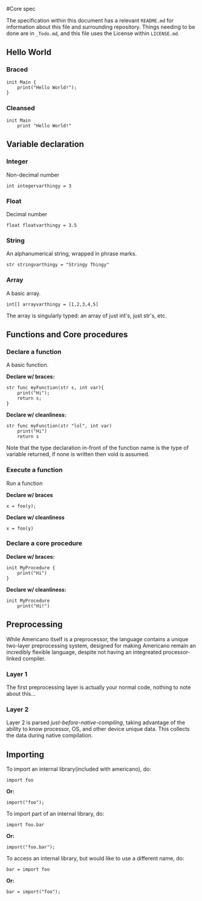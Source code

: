#Core spec

The specification within this document has a relevant `README.md` for information about this file and surrounding repository. Things needing to be done are in `_Todo.md`, and this file uses the License within `LICENSE.md`.

## Hello World

### Braced
	init Main {
		print("Hello World!");
	}
### Cleansed
	init Main
		print "Hello World!"

## Variable declaration
### Integer
Non-decimal number

	int integervarthingy = 3
	
### Float
Decimal number

	float floatvarthingy = 3.5
	
### String
An alphanumerical string, wrapped in phrase marks.

	str stringvarthingy = "Stringy Thingy" 
	
### Array
A basic array.

	int[] arrayvarthingy = [1,2,3,4,5]
	
The array is singularly typed: an array of just int's, just str's, etc.

## Functions and Core procedures

### Declare a function
A basic function.

**Declare w/ braces:**

    str func myFunction(str s, int var){
    	print("Hi");
    	return s;
    }


**Declare w/ cleanliness:**

    str func myFunction(str "lol", int var)
    	print("Hi")
    	return s

Note that the type declaration in-front of the function name is the type of variable returned, if none is written then void is assumed. 
### Execute a function
Run a function

**Declare w/ braces**

    x = foo(y);

**Declare w/ cleanliness**

    x = foo(y)

### Declare a core procedure

**Declare w/ braces:**

    init MyProcedure {
        print("Hi")
    }

**Declare w/ cleanliness:**

    init MyProcedure
        print("Hi!")

## Preprocessing

While Americano itself is a preprocessor, the language contains a unique two-layer preprocessing system, designed for making Americano remain an incredibly flexible language, despite not having an integreated processor-linked compiler.

### Layer 1

The first preprocessing layer is actually your normal code, nothing to note about this...

### Layer 2

Layer 2 is parsed _just-before-native-compiling_, taking advantage of the ability to know processor, OS, and other device unique data. This collects the data during native compilation.

## Importing

To import an internal library(included with americano), do:

    import foo

**Or:**

    import("foo");
    
To import part of an internal library, do:

    import foo.bar

**Or:**

    import("foo.bar");

To access an internal library, but would like to use a different name, do:

    bar = import foo

**Or:**

    bar = import("foo");